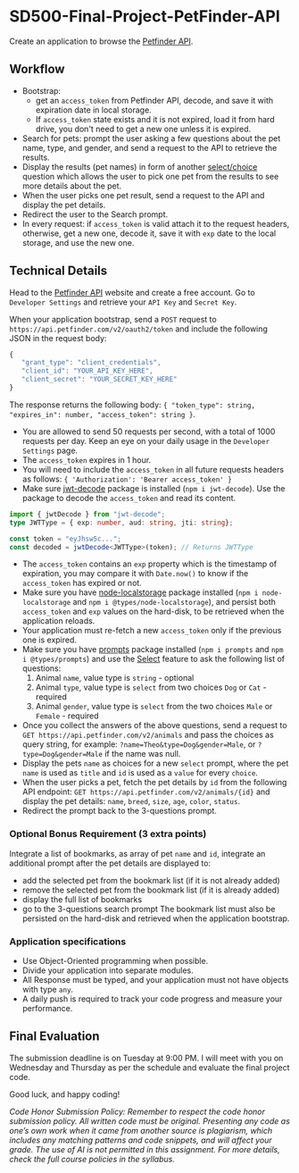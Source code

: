 # SD500-Final-Project-PetFinder-API
Create an application to browse the [Petfinder API](https://www.petfinder.com/developers/v2/docs/).

## Workflow
* Bootstrap:
   * get an `access_token` from Petfinder API, decode, and save it with expiration date in local storage.
   * If `access_token` state exists and it is not expired, load it from hard drive, you don't need to get a new one unless it is expired.
* Search for pets: prompt the user asking a few questions about the pet name, type, and gender, and send a request to the API to retrieve the results.
* Display the results (pet names) in form of another [select/choice](https://github.com/terkelg/prompts?tab=readme-ov-file#selectmessage-choices-initial-hint-warn) question which allows the user to pick one pet from the results to see more details about the pet.
* When the user picks one pet result, send a request to the API and display the pet details.
* Redirect the user to the Search prompt.
* In every request: if `access_token` is valid attach it to the request headers, otherwise, get a new one, decode it, save it with `exp` date to the local storage, and use the new one.

## Technical Details
Head to the [Petfinder API](https://www.petfinder.com/developers/v2/docs/) website and create a free account. Go to `Developer Settings` and retrieve your `API Key` and `Secret Key`. 
  
When your application bootstrap, send a `POST` request to `https://api.petfinder.com/v2/oauth2/token` and include the following JSON in the request body:
```javascript
{
   "grant_type": "client_credentials",
   "client_id": "YOUR_API_KEY_HERE",
   "client_secret": "YOUR_SECRET_KEY_HERE"
}
```
The response returns the following body: `{ "token_type": string, "expires_in": number, "access_token": string }`.
* You are allowed to send 50 requests per second, with a total of 1000 requests per day. Keep an eye on your daily usage in the `Developer Settings` page.
* The `access_token` expires in 1 hour.
* You will need to include the `access_token` in all future requests headers as follows: `{ 'Authorization': 'Bearer access_token' }`
* Make sure [jwt-decode](https://github.com/auth0/jwt-decode#readme) package is installed (`npm i jwt-decode`). Use the package to decode the `access_token` and read its content.
```typescript
import { jwtDecode } from "jwt-decode";
type JWTType = { exp: number, aud: string, jti: string};

const token = "eyJhsw5c...";
const decoded = jwtDecode<JWTType>(token); // Returns JWTType
```
* The `access_token` contains an `exp` property which is the timestamp of expiration, you may compare it with `Date.now()` to know if the `access_token` has expired or not.
* Make sure you have [node-localstorage](https://github.com/lmaccherone/node-localstorage) package installed (`npm i node-localstorage` and `npm i @types/node-localstorage`), and persist both `access_token` and `exp` values on the hard-disk, to be retrieved when the application reloads.
* Your application must re-fetch a new `access_token` only if the previous one is expired.
* Make sure you have [prompts](https://github.com/terkelg/prompts#readme) package installed (`npm i prompts` and `npm i @types/prompts`) and use the [Select](https://github.com/terkelg/prompts?tab=readme-ov-file#selectmessage-choices-initial-hint-warn) feature to ask the following list of questions:
    1. Animal `name`, value type is `string` - optional
    2. Animal `type`, value type is `select` from two choices `Dog` or `Cat` - required
    3. Animal `gender`, value type is `select` from the two choices `Male` or `Female` - required
* Once you collect the answers of the above questions, send a request to `GET https://api.petfinder.com/v2/animals` and pass the choices as query string, for example: `?name=Theo&type=Dog&gender=Male`, or `?type=Dog&gender=Male` if the name was null.
* Display the pets `name` as choices for a new `select` prompt, where the pet `name` is used as `title` and `id` is used as a `value` for every `choice`. 
* When the user picks a pet, fetch the pet details by `id` from the following API endpoint: `GET https://api.petfinder.com/v2/animals/{id}` and display the pet details: `name`, `breed`, `size`, `age`, `color`, `status`.
* Redirect the prompt back to the 3-questions prompt.
  
### Optional Bonus Requirement (3 extra points)
Integrate a list of bookmarks, as array of pet `name` and `id`, integrate an additional prompt after the pet details are displayed to:
* add the selected pet from the bookmark list (if it is not already added)
* remove the selected pet from the bookmark list (if it is already added)
* display the full list of bookmarks
* go to the 3-questions search prompt
The bookmark list must also be persisted on the hard-disk and retrieved when the application bootstrap. 

### Application specifications
* Use Object-Oriented programming when possible.
* Divide your application into separate modules.
* All Response must be typed, and your application must not have objects with type `any`.
* A daily push is required to track your code progress and measure your performance. 

## Final Evaluation 
The submission deadline is on Tuesday at 9:00 PM. I will meet with you on Wednesday and Thursday as per the schedule and evaluate the final project code.  

Good luck, and happy coding!

_Code Honor Submission Policy: Remember to respect the code honor submission policy. All written code must be original. Presenting any code as one’s own work when it came from another source is plagiarism, which includes any matching patterns and code snippets, and will affect your grade. The use of AI is not permitted in this assignment. For more details, check the full course policies in the syllabus._
